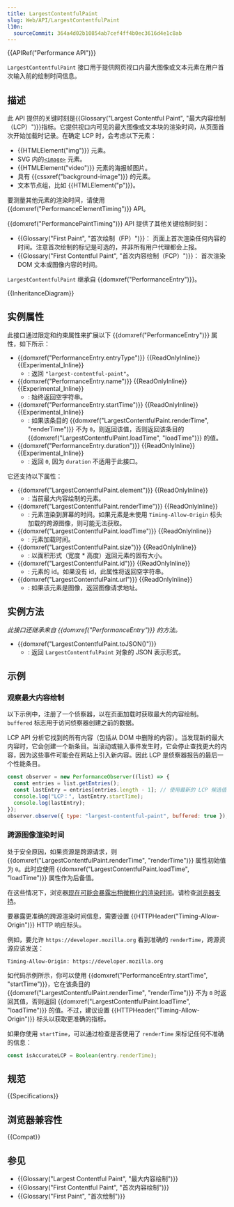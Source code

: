 ```yaml
---
title: LargestContentfulPaint
slug: Web/API/LargestContentfulPaint
l10n:
  sourceCommit: 364a4d02b10854ab7cef4ff4b0ec3616d4e1c8ab
---
```


{{APIRef("Performance API")}}

`LargestContentfulPaint` 接口用于提供网页视口内最大图像或文本元素在用户首次输入前的绘制时间信息。

## 描述

此 API 提供的关键时刻是{{Glossary("Largest Contentful Paint", "最大内容绘制（LCP）")}}指标。它提供视口内可见的最大图像或文本块的渲染时间，从页面首次开始加载时记录。在确定 LCP 时，会考虑以下元素：

- {{HTMLElement("img")}} 元素。
- SVG 内的[`<image>`](/zh-CN/docs/Web/SVG/Reference/Element/image) 元素。
- {{HTMLElement("video")}} 元素的海报帧图片。
- 具有 {{cssxref("background-image")}} 的元素。
- 文本节点组，比如 {{HTMLElement("p")}}。

要测量其他元素的渲染时间，请使用 {{domxref("PerformanceElementTiming")}} API。

{{domxref("PerformancePaintTiming")}} API 提供了其他关键绘制时刻：

- {{Glossary("First Paint", "首次绘制（FP）")}}： 页面上首次渲染任何内容的时间。注意首次绘制的标记是可选的，并非所有用户代理都会上报。
- {{Glossary("First Contentful Paint", "首次内容绘制（FCP）")}}： 首次渲染 DOM 文本或图像内容的时间。

`LargestContentfulPaint` 继承自 {{domxref("PerformanceEntry")}}。

{{InheritanceDiagram}}

## 实例属性

此接口通过限定和约束属性来扩展以下 {{domxref("PerformanceEntry")}} 属性，如下所示：

- {{domxref("PerformanceEntry.entryType")}} {{ReadOnlyInline}} {{Experimental_Inline}}
  - : 返回 `"largest-contentful-paint"`。
- {{domxref("PerformanceEntry.name")}} {{ReadOnlyInline}} {{Experimental_Inline}}
  - : 始终返回空字符串。
- {{domxref("PerformanceEntry.startTime")}} {{ReadOnlyInline}} {{Experimental_Inline}}
  - : 如果该条目的 {{domxref("LargestContentfulPaint.renderTime", "renderTime")}} 不为 `0`，则返回该值，否则返回该条目的 {{domxref("LargestContentfulPaint.loadTime", "loadTime")}} 的值。
- {{domxref("PerformanceEntry.duration")}} {{ReadOnlyInline}} {{Experimental_Inline}}
  - : 返回 `0`, 因为 `duration` 不适用于此接口。

它还支持以下属性：

- {{domxref("LargestContentfulPaint.element")}} {{ReadOnlyInline}}
  - : 当前最大内容绘制的元素。
- {{domxref("LargestContentfulPaint.renderTime")}} {{ReadOnlyInline}}
  - : 元素渲染到屏幕的时间。如果元素是未使用 `Timing-Allow-Origin` 标头加载的跨源图像，则可能无法获取。
- {{domxref("LargestContentfulPaint.loadTime")}} {{ReadOnlyInline}}
  - : 元素加载时间。
- {{domxref("LargestContentfulPaint.size")}} {{ReadOnlyInline}}
  - : 以面积形式（宽度 \* 高度）返回元素的固有大小。
- {{domxref("LargestContentfulPaint.id")}} {{ReadOnlyInline}}
  - : 元素的 id。如果没有 id，此属性将返回空字符串。
- {{domxref("LargestContentfulPaint.url")}} {{ReadOnlyInline}}
  - : 如果该元素是图像，返回图像请求地址。

## 实例方法

_此接口还继承来自 {{domxref("PerformanceEntry")}} 的方法。_ 

- {{domxref("LargestContentfulPaint.toJSON()")}}
  - : 返回 `LargestContentfulPaint` 对象的 JSON 表示形式。

## 示例

### 观察最大内容绘制

以下示例中，注册了一个侦察器，以在页面加载时获取最大的内容绘制。`buffered` 标志用于访问侦察器创建之前的数据。

LCP API 分析它找到的所有内容（包括从 DOM 中删除的内容）。当发现新的最大内容时，它会创建一个新条目。当滚动或输入事件发生时，它会停止查找更大的内容，因为这些事件可能会在网站上引入新内容。因此 LCP 是侦察器报告的最后一个性能条目。

```js
const observer = new PerformanceObserver((list) => {
  const entries = list.getEntries();
  const lastEntry = entries[entries.length - 1]; // 使用最新的 LCP 候选值
  console.log("LCP：", lastEntry.startTime);
  console.log(lastEntry);
});
observer.observe({ type: "largest-contentful-paint", buffered: true });
```

### 跨源图像渲染时间

处于安全原因，如果资源是跨源请求，则 {{domxref("LargestContentfulPaint.renderTime", "renderTime")}} 属性初始值为 `0`。此时应使用 {{domxref("LargestContentfulPaint.loadTime", "loadTime")}} 属性作为后备值。

在这些情况下，浏览器[现在可能会暴露出稍微粗化的渲染时间](https://github.com/w3c/paint-timing/issues/104)。请检查[浏览器支持](#浏览器兼容性)。

要暴露更准确的跨源渲染时间信息，需要设置 {{HTTPHeader("Timing-Allow-Origin")}} HTTP 响应标头。

例如，要允许 `https://developer.mozilla.org` 看到准确的 `renderTime`，跨源资源应该发送：

```http
Timing-Allow-Origin: https://developer.mozilla.org
```

如代码示例所示，你可以使用 {{domxref("PerformanceEntry.startTime", "startTime")}}，它在该条目的 {{domxref("LargestContentfulPaint.renderTime", "renderTime")}} 不为 `0` 时返回其值，否则返回 {{domxref("LargestContentfulPaint.loadTime", "loadTime")}} 的值。不过，建议设置 {{HTTPHeader("Timing-Allow-Origin")}} 标头以获取更准确的指标。

如果你使用 `startTime`，可以通过检查是否使用了 `renderTime` 来标记任何不准确的信息：

```js
const isAccurateLCP = Boolean(entry.renderTime);
```

## 规范

{{Specifications}}

## 浏览器兼容性

{{Compat}}

## 参见

- {{Glossary("Largest Contentful Paint", "最大内容绘制")}}
- {{Glossary("First Contentful Paint", "首次内容绘制")}}
- {{Glossary("First Paint", "首次绘制")}}
